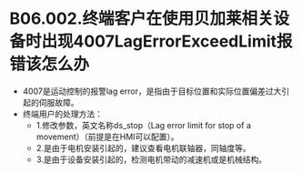 # B06.002.终端客户在使用贝加莱相关设备时出现4007LagErrorExceedLimit报错该怎么办

- 4007是运动控制的报警lag error，是指由于目标位置和实际位置偏差过大引起的伺服故障。
- 终端用户的处理方法：
    - 1.修改参数，英文名称ds_stop（Lag error limit for stop of a movement）（前提是在HMI可以配置）。
    - 2.是由于电机安装引起的，建议查看电机联轴器，同轴度等。
    - 3.是由于设备安装引起的，检测电机带动的减速机或是机械结构。

